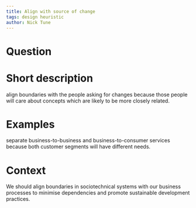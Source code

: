 ```yaml
---
title: Align with source of change
tags: design heuristic
author: Nick Tune
---
```

# Question

# Short description

align boundaries with the people asking for changes because those people will care about concepts which are likely to be more closely related.

# Examples

separate business-to-business and business-to-consumer services because both customer segments will have different needs.

# Context

We should align boundaries in sociotechnical systems with our business processes to minimise dependencies and promote sustainable development practices.
